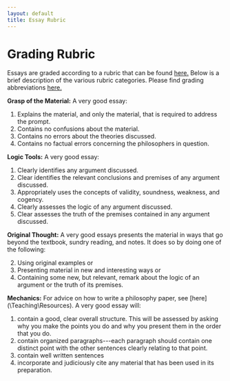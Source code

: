 ```yaml
---
layout: default
title: Essay Rubric
---
```



# Grading Rubric

Essays are graded according to a rubric that can be found [here.](rubric.pdf) Below is a brief description of the various rubric categories. Please find grading abbreviations [here.](\Teaching\Abbreviations)



**Grasp of the Material:** A very good essay:

1. Explains the material, and only the material, that is required to address the prompt.
2. Contains no confusions about the material.
3. Contains no errors about the theories discussed. 
4. Contains no factual errors concerning the philosophers in question.  


**Logic Tools:** A very good essay:

1. Clearly identifies any argument discussed.
2. Clear identifies the relevant conclusions and premises of any argument discussed.
3. Appropriately uses the concepts of validity, soundness, weakness, and cogency.
4. Clearly assesses the logic of any argument discussed.
5. Clear assesses the truth of the premises contained in any argument discussed. 
 
**Original Thought:** A very good essays presents the material in ways that go beyond the textbook, sundry reading, and notes. It does so by doing one of the following:

2. Using original examples or
3. Presenting material in new and interesting ways or
4. Containing some new, but relevant, remark about the logic of an argument or the truth of its premises. 

**Mechanics:** For advice on how to write a philosophy paper, see [here](\Teaching\Resources\). A very good essay will: 

1.  contain a good, clear overall structure. This will be assessed by asking why you make the points you do and why you present them in the order that you do.
2.  contain organized paragraphs---each paragraph should contain one distinct point with the other sentences clearly relating to that point.
3.  contain well written sentences 
4.  incorporate and judiciously cite any material that has been used in its preparation.	




